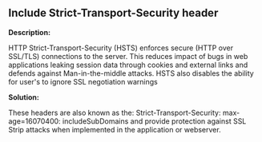 
Include Strict-Transport-Security header
-------

**Description:**

HTTP Strict-Transport-Security (HSTS) enforces secure (HTTP over SSL/TLS) connections to the server. This reduces impact of bugs in web applications leaking session data through cookies and external links and defends against Man-in-the-middle attacks. HSTS also disables the ability for user's to ignore SSL negotiation warnings


**Solution:**

These headers are also known as the: Strict-Transport-Security: max-age=16070400: includeSubDomains and provide protection against SSL Strip attacks when implemented in the application or webserver. 

	